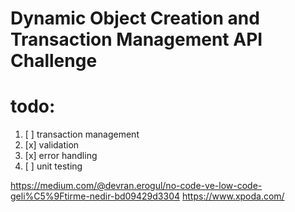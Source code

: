 # Dynamic Object Creation and Transaction Management API Challenge

# todo:
1. [ ] transaction management
2. [x] validation
3. [x] error handling
4. [ ] unit testing

<span style="color:white;">https://medium.com/@devran.erogul/no-code-ve-low-code-geli%C5%9Ftirme-nedir-bd09429d3304</span>
<span style="color:white;">https://www.xpoda.com/</span>